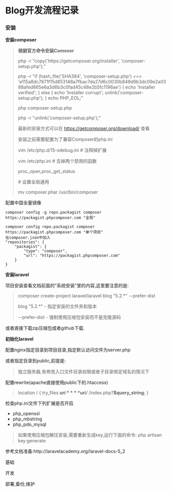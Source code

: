 # Blog开发流程记录

### 安装

**安装composer**

> **根据官方命令安装Comoser**
> 
> php -r "copy\('https:\/\/getcomposer.org\/installer', 'composer-setup.php'\);"
> 
> php -r "if \(hash\_file\('SHA384', 'composer-setup.php'\) === 'e115a8dc7871f15d853148a7fbac7da27d6c0030b848d9b3dc09e2a0388afed865e6a3d6b3c0fad45c48e2b5fc1196ae'\) { echo 'Installer verified'; } else { echo 'Installer corrupt'; unlink\('composer-setup.php'\); } echo PHP\_EOL;"
> 
> php composer-setup.php
> 
> php -r "unlink\('composer-setup.php'\);"
> 
> 最新的安装方式可以在 [https:\/\/getcomposer.org\/download\/](https://getcomposer.org/download/) 查看
> 
> 安装之前需要配置为了兼容Composer的php.ini
> 
> vim \/etc\/php.d\/15-xdebug.ini \# 注释掉扩展
> 
> vim \/etc\/php.ini \# 去掉两个禁用的函数
> 
> proc\_open,proc\_get\_status
> 
> \# 设置全局通用
> 
> mv composer.phar \/usr\/bin\/composer

配置中国全量镜像

```
composer config -g repo.packagist composer https://packagist.phpcomposer.com "全局"
```

```
composer config repo.packagist composer https://packagist.phpcomposer.com "单个项目"
在composer.json中加入
"repositories": {
    "packagist": {
        "type": "composer",
        "url": "https://packagist.phpcomposer.com"
    }
}
```

**安装laravel**

项目安装查看文档前面的"系统安装"里的内容,这里要注意的是:

> composer create-project laravel\/laravel blog "5.2.\*" --prefer-dist
> 
> blog "5.2.\*" - 指定安装的文件夹和版本
> 
> --prefer-dist - 强制使用压缩包安装而不是克隆源码

或者直接下载zip压缩包或者github下载.

**初始化laravel**

配置nginx指定目录到项目目录,指定默认访问文件为server.php

或者指定目录到public,前提是:

> 独立服务器,有修改入口文件目录权限或者子目录绑定域名的情况下

配置rewrite\(apache直接使用public下的.htaccess\)

> location \/ { try\_files **$uri** **$uri**\/ \/index.php?**$query\_string**; }

检查php.ini文件下列扩展是否开启

* php\_openssl
* php\_mbstring
* php\_pdo\_mysql

> 如果使用压缩包解压安装,需要重新生成key,运行下面的命令:
> php artisan key:generate

参考文档准备:http:\/\/laravelacademy.org\/laravel-docs-5\_2



基础

开发

部署,备份,维护

